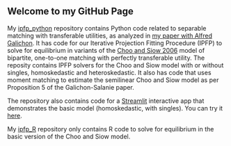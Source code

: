 ## Welcome to my GitHub Page

My  [ipfp_python](http://www.github.com/bsalanie/ipfp_python.git) repository  contains Python code related to separable matching with transferable utilities, as analyzed in [my paper with Alfred Galichon](http://bsalanie.com/wp-content/uploads/2020/05/Cupids-2020-05-16_paper.pdf). It  has code for our Iterative Projection Fitting Procedure (IPFP)  to solve for equilibrium in variants of the  [Choo and Siow 2006](https://www.jstor.org/stable/10.1086/498585?seq=1) model of bipartite, one-to-one matching with perfectly transferable utility. The reposity contains IPFP solvers for  the Choo and Siow model with or without singles, homoskedastic and heteroskedastic. It also has  code that uses moment matching to estimate the semilinear Choo and Siow model as per Proposition 5 of the Galichon-Salanie paper.

The repository also contains code for  a [Streamlit](https://www.streamlit.io/) interactive app that demonstrates the basic model (homoskedastic, with singles). You can try it [here](http://3.131.97.82:8501).

My [ipfp_R](http://www.github.com/bsalanie/ipfp_python.git) repository only contains R code to solve for equilibrium in the basic version of the Choo and Siow model.




